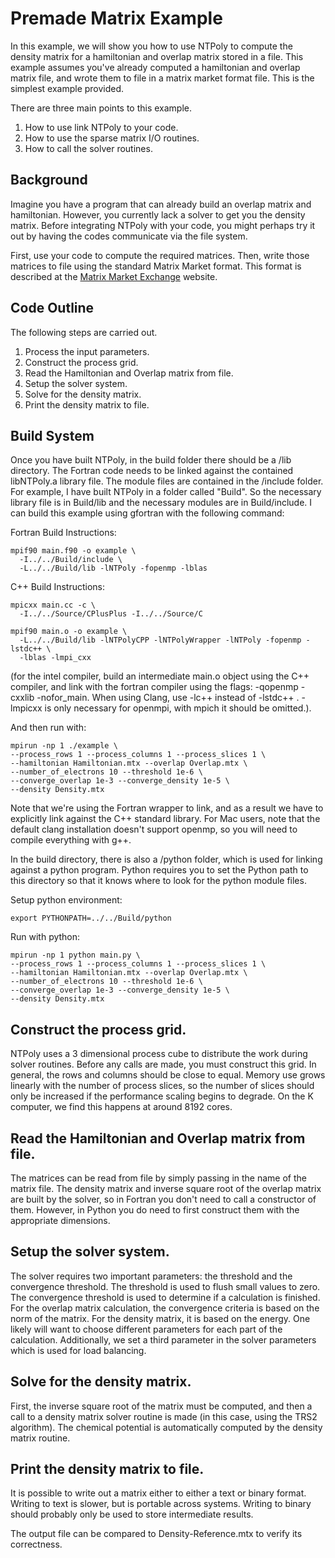 # Premade Matrix Example

In this example, we will show you how to use NTPoly to compute the
density matrix for a hamiltonian and overlap matrix stored in a file. This
example assumes you've already computed a hamiltonian and overlap matrix file,
and wrote them to file in a matrix market format file. This is the simplest
example provided.

There are three main points to this example.
1. How to use link NTPoly to your code.
2. How to use the sparse matrix I/O routines.
3. How to call the solver routines.

## Background

Imagine you have a program that can already build an overlap matrix and
hamiltonian. However, you currently lack a solver to get you the density matrix.
Before integrating NTPoly with your code, you might perhaps try it out
by having the codes communicate via the file system.

First, use your code to compute the required matrices. Then, write those
matrices to file using the standard Matrix Market format. This format is
described at the
[Matrix Market Exchange](http://math.nist.gov/MatrixMarket/formats.html>)
website.

## Code Outline

The following steps are carried out.
1. Process the input parameters.
2. Construct the process grid.
3. Read the Hamiltonian and Overlap matrix from file.
4. Setup the solver system.
5. Solve for the density matrix.
6. Print the density matrix to file.

## Build System

Once you have built NTPoly, in the build folder there should be a /lib
directory. The Fortran code needs to be linked against the contained libNTPoly.a
library file. The module files are contained in the /include folder.  For
example, I have built NTPoly in a folder called "Build". So the necessary
library file is in Build/lib and the necessary modules are in Build/include.
I can build this example using gfortran with the following command:

Fortran Build Instructions:
```
mpif90 main.f90 -o example \
  -I../../Build/include \
  -L../../Build/lib -lNTPoly -fopenmp -lblas

```

C++ Build Instructions:
```
mpicxx main.cc -c \
  -I../../Source/CPlusPlus -I../../Source/C

mpif90 main.o -o example \
  -L../../Build/lib -lNTPolyCPP -lNTPolyWrapper -lNTPoly -fopenmp -lstdc++ \
  -lblas -lmpi_cxx

```

(for the intel compiler, build an intermediate main.o object using the
C++ compiler, and link with the fortran compiler using the flags:
-qopenmp -cxxlib -nofor_main. When using Clang, use -lc++ instead of -lstdc++ .
-lmpicxx is only necessary for openmpi, with mpich it should be omitted.).

And then run with:
```
mpirun -np 1 ./example \
--process_rows 1 --process_columns 1 --process_slices 1 \
--hamiltonian Hamiltonian.mtx --overlap Overlap.mtx \
--number_of_electrons 10 --threshold 1e-6 \
--converge_overlap 1e-3 --converge_density 1e-5 \
--density Density.mtx

```

Note that we're using the Fortran wrapper to link, and as a result we
have to explicitly link against the C++ standard library. For Mac users,
note that the default clang installation doesn't support openmp, so you will
need to compile everything with g++.

In the build directory, there is also a /python folder, which is used for
linking against a python program. Python requires you to set the Python path
to this directory so that it knows where to look for the python module files.

Setup python environment:
```
export PYTHONPATH=../../Build/python
```

Run with python:
```
mpirun -np 1 python main.py \
--process_rows 1 --process_columns 1 --process_slices 1 \
--hamiltonian Hamiltonian.mtx --overlap Overlap.mtx \
--number_of_electrons 10 --threshold 1e-6 \
--converge_overlap 1e-3 --converge_density 1e-5 \
--density Density.mtx

```

## Construct the process grid.

NTPoly uses a 3 dimensional process cube to distribute the work during solver
routines. Before any calls are made, you must construct this grid. In general,
the rows and columns should be close to equal. Memory use grows linearly with
the number of process slices, so the number of slices should only be
increased if the performance scaling begins to degrade. On the K computer,
we find this happens at around 8192 cores.

## Read the Hamiltonian and Overlap matrix from file.

The matrices can be read from file by simply passing in the name
of the matrix file. The density matrix and inverse square root of the overlap
matrix are built by the solver, so in Fortran you don't need to call a
constructor of them. However, in Python you do need to first construct them
with the appropriate dimensions.

## Setup the solver system.

The solver requires two important parameters: the threshold and the convergence
threshold. The threshold is used to flush small values to zero. The convergence
threshold is used to determine if a calculation is finished. For the overlap
matrix calculation, the convergence criteria is based on the norm of the
matrix. For the density matrix, it is based on the energy. One likely will want
to choose different parameters for each part of the calculation.
Additionally, we set a third parameter in the solver parameters which is used
for load balancing.

## Solve for the density matrix.

First, the inverse square root of the matrix must be computed, and then
a call to a density matrix solver routine is made (in this case, using the
TRS2 algorithm). The chemical potential is automatically computed by the
density matrix routine.

## Print the density matrix to file.

It is possible to write out a matrix either to either a text or binary format.
Writing to text is slower, but is portable across systems. Writing to binary
should probably only be used to store intermediate results.

The output file can be compared to Density-Reference.mtx to verify its
correctness.
